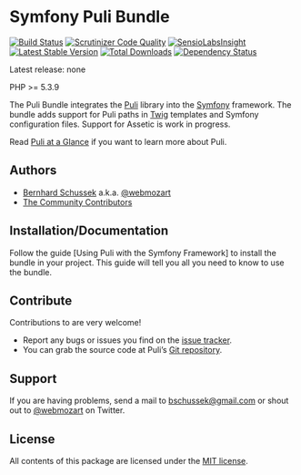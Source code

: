 Symfony Puli Bundle
===================

[![Build Status](https://travis-ci.org/puli/symfony-puli-bundle.svg?branch=master)](https://travis-ci.org/puli/symfony-puli-bundle)
[![Scrutinizer Code Quality](https://scrutinizer-ci.com/g/puli/symfony-puli-bundle/badges/quality-score.png?b=master)](https://scrutinizer-ci.com/g/puli/symfony-puli-bundle/?branch=master)
[![SensioLabsInsight](https://insight.sensiolabs.com/projects/48347c29-841e-47c5-9ab4-f9a5adf57747/mini.png)](https://insight.sensiolabs.com/projects/48347c29-841e-47c5-9ab4-f9a5adf57747)
[![Latest Stable Version](https://poser.pugx.org/puli/symfony-puli-bundle/v/stable.png)](https://packagist.org/packages/puli/symfony-puli-bundle)
[![Total Downloads](https://poser.pugx.org/puli/symfony-puli-bundle/downloads.png)](https://packagist.org/packages/puli/symfony-puli-bundle)
[![Dependency Status](https://www.versioneye.com/php/puli:symfony-puli-bundle/1.0.0/badge.png)](https://www.versioneye.com/php/puli:symfony-puli-bundle/1.0.0)

Latest release: none

PHP >= 5.3.9

The Puli Bundle integrates the [Puli] library into the [Symfony] framework. The
bundle adds support for Puli paths in [Twig] templates and Symfony configuration
files. Support for Assetic is work in progress.

Read [Puli at a Glance] if you want to learn more about Puli.

Authors
-------

* [Bernhard Schussek] a.k.a. [@webmozart]
* [The Community Contributors]

Installation/Documentation
--------------------------

Follow the guide [Using Puli with the Symfony Framework] to install the bundle
in your project. This guide will tell you all you need to know to use the bundle.

Contribute
----------

Contributions to are very welcome!

* Report any bugs or issues you find on the [issue tracker].
* You can grab the source code at Puli’s [Git repository].

Support
-------

If you are having problems, send a mail to bschussek@gmail.com or shout out to
[@webmozart] on Twitter.

License
-------

All contents of this package are licensed under the [MIT license].

[Puli]: https://github.com/puli/puli
[Twig]: http://twig.sensiolabs.org
[Symfony]: http://symfony.com
[Bernhard Schussek]: http://webmozarts.com
[The Community Contributors]: https://github.com/puli/symfony-puli-bundle/graphs/contributors
[Getting Started]: http://puli.readthedocs.org/en/latest/getting-started.html
[Puli Documentation]: http://puli.readthedocs.org/en/latest/index.html
[Puli at a Glance]: http://puli.readthedocs.org/en/latest/at-a-glance.html
[issue tracker]: https://github.com/puli/puli/issues
[Git repository]: https://github.com/puli/symfony-puli-bundle
[@webmozart]: https://twitter.com/webmozart
[MIT license]: LICENSE
